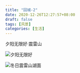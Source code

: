 ```yaml
---
title: "回城-2"
date: 2020-12-26T12:27:57+08:00
draft: false
tags: [风景]
categories: [生活]
---
```


夕阳无限好·震雷山

![夕阳无限好](https://cdn.jsdelivr.net/gh/ai0376/ownwiki.pic.0@master/103145463-1e992c80-4776-11eb-9b0b-8f04ca40af8e.jpeg)

<!--more-->
![冬日震雷山湖面](https://cdn.jsdelivr.net/gh/ai0376/ownwiki.pic.0@master/103145464-2062f000-4776-11eb-99d3-04bfe28774c5.jpeg)